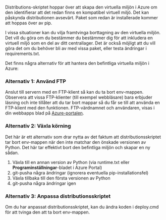 Distributions-skriptet hoppar över att skapa den virtuella miljön i Azure om den identifierar att det redan finns en kompatibel virtuell miljö.  Det kan påskynda distributionen avsevärt.  Paket som redan är installerade kommer att hoppas över av pip.

I vissa situationer kan du vilja framtvinga borttagning av den virtuella miljön.  Det vill du göra om du bestämmer du bestämmer dig för att inkludera en virtuell miljö som en del av ditt centrallager.  Det är också möjligt att du vill göra det om du behöver bli av med vissa paket, eller testa ändringar i requirements.txt.

Det finns några alternativ för att hantera den befintliga virtuella miljön i Azure:

### Alternativ 1: Använd FTP

Anslut till servern med en FTP-klient så kan du ta bort env-mappen.  Observera att vissa FTP-klienter (till exempel webbläsare) bara erbjuder läsning och inte tillåter att du tar bort mappar så du får se till att använda en FTP-klient med den funktionen.  FTP-värdnamnet och användaren, visas i din webbapps blad på [Azure-portalen](https://portal.azure.com).

### Alternativ 2: Växla körning

Det här är ett alternativ som drar nytta av det faktum att distributionsskriptet tar bort env-mappen när den inte matchar den önskade versionen av Python.  Det här tar effektivt bort den befintliga miljön och skapar en ny sådan.

1. Växla till en annan version av Python (via runtime.txt eller **Programinställningar**-bladet i Azure Portal)
1. git-pusha några ändringar (ignorera eventuella pip-installationsfel)
1. Växla tillbaka till den första versionen av Python
1. git-pusha några ändringar igen

### Alternativ 3: Anpassa distributionsskriptet

Om du har anpassat distributionsskriptet, kan du ändra koden i deploy.cmd för att tvinga den att ta bort env-mappen.



<!--HONumber=Jun16_HO2-->


